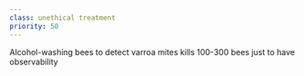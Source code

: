 ```yaml
---
class: unethical treatment
priority: 50
---
```



Alcohol-washing bees to detect varroa mites kills 100-300 bees just to have observability
